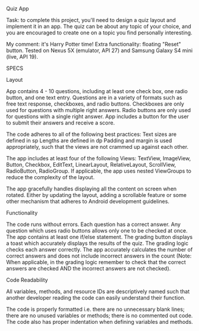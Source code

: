 Quiz App

Task: to complete this project, you'll need to design a quiz layout and implement it in an app. The quiz can be about any topic of your choice, and you are encouraged to create one on a topic you find personally interesting.

My comment: it's Harry Potter time! Extra functionality: floating "Reset" button. Tested on Nexus 5X (emulator, API 27) and Samsung Galaxy S4 mini (live, API 19).

SPECS

Layout 

App contains 4 - 10 questions, including at least one check box, one radio button, and one text entry. Questions are in a variety of formats such as free text response, checkboxes, and radio buttons. Checkboxes are only used for questions with multiple right answers. Radio buttons are only used for questions with a single right answer. App includes a button for the user to submit their answers and receive a score.

The code adheres to all of the following best practices:
Text sizes are defined in sp
Lengths are defined in dp
Padding and margin is used appropriately, such that the views are not crammed up against each other.

The app includes at least four of the following Views: TextView, ImageView, Button, Checkbox, EditText, LinearLayout, RelativeLayout, ScrollView, RadioButton, RadioGroup. If applicable, the app uses nested ViewGroups to reduce the complexity of the layout.

The app gracefully handles displaying all the content on screen when rotated. Either by updating the layout, adding a scrollable feature or some other mechanism that adheres to Android development guidelines.

Functionality

The code runs without errors. Each question has a correct answer. Any question which uses radio buttons allows only one to be checked at once. The app contains at least one if/else statement. The grading button displays a toast which accurately displays the results of the quiz. The grading logic checks each answer correctly. The app accurately calculates the number of correct answers and does not include incorrect answers in the count (Note: When applicable, in the grading logic remember to check that the correct answers are checked AND the incorrect answers are not checked).

Code Readability

All variables, methods, and resource IDs are descriptively named such that another developer reading the code can easily understand their function.

The code is properly formatted i.e. there are no unnecessary blank lines; there are no unused variables or methods; there is no commented out code.
The code also has proper indentation when defining variables and methods.
